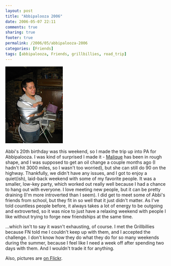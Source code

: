```yaml
---
layout: post
title: "Abbipalooza 2006"
date: 2006-05-07 22:11
comments: true
sharing: true
footer: true
permalink: /2006/05/abbipalooza-2006
categories: [Friends]
tags: [abbipalooza, Friends, grillbillies, road_trip]
---
```

<div class="imgRight"><a href="http://www.flickr.com/photos/brockli/142347157/" title="FN"><img src="/files/images/142347157_5aef1a561d_m.jpg" width="180" height="240" alt="I swear, he let me do this" /></a></div>

Abbi's 20th birthday was this weekend, so I made the trip up into PA for Abbipalooza.  I was kind of surprised I made it - <a href="/2005/11/go-south-young-man">Malique</a> has been in rough shape, and I was supposed to get an oil change a couple months ago (I hadn't hit 3000 miles, so I wasn't too worried), but she can still do 90 on the highway.  Thankfully, we didn't have any issues, and I got to enjoy a quiet(ish), laid-back weekend with some of my favorite people.  It was a smaller, low-key party, which worked out really well because I had a chance to hang out with everyone.  I love meeting new people, but it can be pretty draining (I'm more introverted than I seem).  I did get to meet some of Abbi's friends from school, but they fit in so well that it just didn't matter.  As I've told countless people before, it always takes a lot of energy to be outgoing and extroverted, so it was nice to just have a relaxing weekend with people I like without trying to forge new friendships at the same time.

...which isn't to say it wasn't exhausting, of course.  I met the Grillbillies because FN told me I couldn't keep up with them, and I accepted the challenge.  I don't know how they do what they do for so many weekends during the summer, because I feel like I need a week off after spending two days with them.  And I wouldn't trade it for anything.

Also, pictures are <a href="http://www.flickr.com/photos/brockli/sets/72057594128401134/">on Flickr</a>.
